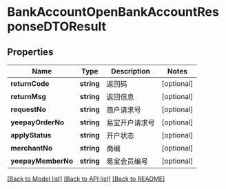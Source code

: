 # BankAccountOpenBankAccountResponseDTOResult

## Properties
Name | Type | Description | Notes
------------ | ------------- | ------------- | -------------
**returnCode** | **string** | 返回码 | [optional] 
**returnMsg** | **string** | 返回信息 | [optional] 
**requestNo** | **string** | 商户请求号 | [optional] 
**yeepayOrderNo** | **string** | 易宝开户请求号 | [optional] 
**applyStatus** | **string** | 开户状态 | [optional] 
**merchantNo** | **string** | 商编 | [optional] 
**yeepayMemberNo** | **string** | 易宝会员编号 | [optional] 

[[Back to Model list]](../README.md#documentation-for-models) [[Back to API list]](../README.md#documentation-for-api-endpoints) [[Back to README]](../README.md)



